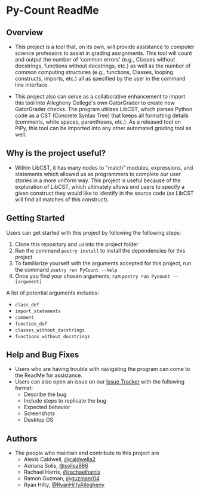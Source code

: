 # Py-Count ReadMe

## Overview

- This project is a tool that, on its own, will provide assistance to computer science professors to assist in grading assignments. This tool will count and output the number of 'common errors' (e.g., Classes without docstrings, functions without docstrings, etc.) as well as the number of common computing structures (e.g., functions, Classes, looping constructs, imports, etc.) all as specified by the user in the command line interface.

- This project also can serve as a collaborative enhancement to import this tool into Allegheny College's own GatorGrader
to create new GatorGrader checks. The program utilizes LibCST, which parses Python
code as a CST (Concrete Syntax Tree) that keeps all formatting details (comments,
white spaces, parentheses, etc.). As a released tool on PiPy, this tool can be imported into any other automated grading tool as well.

## Why is the project useful?

- Within LibCST, it has many nodes to "match" modules, expressions, and
statements which allowed us as programmers to complete our user stories in a
more uniform way. This project is useful because of the exploration of LibCST, which ultimately allows end users to specify a given construct they would like to identify in the source code (as LibCST will find all matches of this construct).

## Getting Started

Users can get started with this project by following the following steps:

1. Clone this repository and `cd` into the project folder
2. Run the command ```poetry install``` to install the dependencies for this project
3. To familiarize yourself with the arguments accepted for this project, run the
command ```poetry run PyCount --help```
4. Once you find your chosen arguments, run ```poetry run Pycount --[argument]```

A list of potential arguments includes:
- `class_def`
- `import_statements`
- `comment`
- `function_def`
- `classes_without_docstrings`
- `functions_without_docstrings`

## Help and Bug Fixes

- Users who are having trouble with navigating the program can come to the ReadMe
for assistance.
- Users can also open an issue on our [Issue Tracker](https://github.com/cmpsc-481-s22-m1/PyCount/issues) with the following format:
  - Describe the bug
  - Include steps to replicate the bug
  - Expected behavior
  - Screenshots
  - Desktop OS  

## Authors

- The people who maintain and contribute to this project are 
  - Alexis Caldwell, [@caldwella2](https://github.com/caldwella2)
  - Adriana Solis, [@solisa986](https://github.com/solisa986)
  - Rachael Harris, [@rachaelharris](https://github.com/rachaelharris)
  - Ramon Guzman, [@guzmanr04](https://github.com/guzmanr04)
  - Ryan Hilty, [@RyanHiltyAllegheny](https://github.com/RyanHiltyAllegheny)
